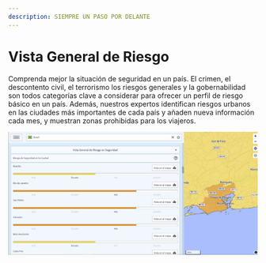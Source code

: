```yaml
---
description: SIEMPRE UN PASO POR DELANTE
---
```


# Vista General de Riesgo

Comprenda mejor la situación de seguridad en un país. El crimen, el descontento civil, el terrorismo los riesgos generales y la gobernabilidad son todos categorías clave a considerar para ofrecer un perfil de riesgo básico en un país. Además, nuestros expertos identifican riesgos urbanos en las ciudades más importantes de cada país y añaden nueva información cada mes, y muestran zonas prohibidas para los viajeros.

![](../.gitbook/assets/p43-img02_axa%20%281%29.jpg)

